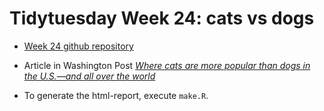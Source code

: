 # Tidytuesday Week 24: cats vs dogs

- [Week 24 github repository](https://github.com/rfordatascience/tidytuesday/tree/master/data/2018-09-11)

- Article in Washington Post [*Where cats are more popular than dogs in the U.S.—and all over the world*](https://www.washingtonpost.com/news/wonk/wp/2014/07/28/where-cats-are-more-popular-than-dogs-in-the-u-s-and-all-over-the-world/?utm_term=.640945d22c7d)

- To generate the html-report, execute `make.R`. 